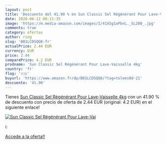 ```yaml
---
layout: post
title: 'Descuento del 41.90 % en Sun Classic Sel Régénérant Pour Lave-Vai'
date: 2020-06-12 00:11:35
image: 'https://m.media-amazon.com/images/I/41X5g1aPbnL._SL200_.jpg'
comments: true
category: ofertas
author: ring
slug: 'B01LCDSQQ8-fr'
actualPrice: 2.44 EUR
currency: EUR
price: 2.44
comparePrice: 4.2 EUR
prodname: 'Sun Classic Sel Régénérant Pour Lave-Vaisselle 4kg'
country: 'fr'
flag: '🇫🇷'
buyurl: 'https://www.amazon.fr/dp/B01LCDSQQ8/?tag=tolees0d-21'
descuento: '41.90'
---
```


Tienes [Sun Classic Sel Régénérant Pour Lave-Vaisselle 4kg](https://www.amazon.fr/dp/B01LCDSQQ8/?tag=tolees0d-21) con un 41.90 % de descuento con precio de oferta de 2.44 EUR (original: 4.2 EUR) en el siguiente enlace!

[![Sun Classic Sel Régénérant Pour Lave-Vai](https://m.media-amazon.com/images/I/41X5g1aPbnL._SL200_.jpg)](https://www.amazon.fr/dp/B01LCDSQQ8/?tag=tolees0d-21)

ℹ️:


[Accede a la oferta!!](https://www.amazon.fr/dp/B01LCDSQQ8/?tag=tolees0d-21)
